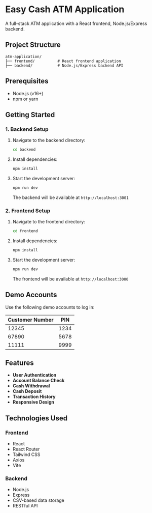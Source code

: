 # Easy Cash ATM Application

A full-stack ATM application with a React frontend, Node.js/Express backend.

## Project Structure

```
atm-application/
├── frontend/          # React frontend application
├── backend/           # Node.js/Express backend API
```

## Prerequisites

- Node.js (v16+)
- npm or yarn

## Getting Started

### 1. Backend Setup

1. Navigate to the backend directory:

   ```bash
   cd backend
   ```

2. Install dependencies:

   ```bash
   npm install
   ```

3. Start the development server:
   ```bash
   npm run dev
   ```
   The backend will be available at `http://localhost:3001`

### 2. Frontend Setup

1. Navigate to the frontend directory:

   ```bash
   cd frontend
   ```

2. Install dependencies:

   ```bash
   npm install
   ```

3. Start the development server:
   ```bash
   npm run dev
   ```
   The frontend will be available at `http://localhost:3000`

## Demo Accounts

Use the following demo accounts to log in:

| Customer Number | PIN  |
| --------------- | ---- |
| 12345           | 1234 |
| 67890           | 5678 |
| 11111           | 9999 |

## Features

- **User Authentication**
- **Account Balance Check**
- **Cash Withdrawal**
- **Cash Deposit**
- **Transaction History**
- **Responsive Design**

## Technologies Used

### Frontend

- React
- React Router
- Tailwind CSS
- Axios
- Vite

### Backend

- Node.js
- Express
- CSV-based data storage
- RESTful API
